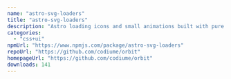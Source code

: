 ```yaml
---
name: "astro-svg-loaders"
title: "astro-svg-loaders"
description: "Astro loading icons and small animations built with pure SVG."
categories:
  - "css+ui"
npmUrl: "https://www.npmjs.com/package/astro-svg-loaders"
repoUrl: "https://github.com/codiume/orbit"
homepageUrl: "https://github.com/codiume/orbit"
downloads: 141
---
```

